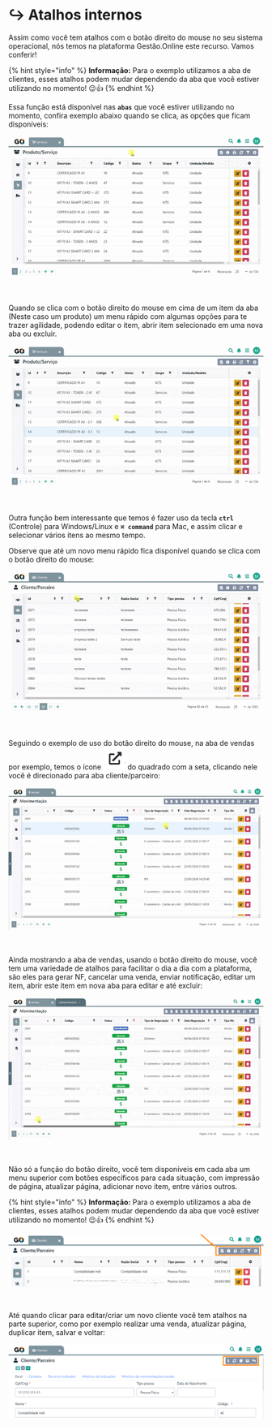 # ↪️ Atalhos internos

Assim como você tem atalhos com o botão direito do mouse no seu sistema operacional, nós temos na plataforma Gestão.Online este recurso. Vamos conferir!

{% hint style="info" %}
**Informação:** Para o exemplo utilizamos a aba de clientes, esses atalhos podem mudar dependendo da aba que você estiver utilizando no momento! 😉👍
{% endhint %}

Essa função está disponível nas **`abas`** que você estiver utilizando no momento, confira exemplo abaixo quando se clica, as opções que ficam disponíveis:

![](/erp-v2/assets/atalho_interno_aba.gif)

<br>

Quando se clica com o botão direito do mouse em cima de um item da aba (Neste caso um produto) um menu rápido com algumas opções para te trazer agilidade, podendo editar o item, abrir item selecionado em uma nova aba ou excluir.

![](/erp-v2/assets/atalho_interno_btn_direito.gif)

<br>

Outra função bem interessante que temos é fazer uso da tecla **`ctrl`** (Controle) para Windows/Linux e **`⌘ command`** para Mac, e assim clicar e selecionar vários itens ao mesmo tempo.

Observe que até um novo menu rápido fica disponível quando se clica com o botão direito do mouse:

![](/erp-v2/assets/atalho_btn_ctrl.gif)

<br>

Seguindo o exemplo de uso do botão direito do mouse, na aba de vendas por exemplo, temos o ícone <img src="/erp-v2/assets/modulos/icon_abrir_editar_item_nova_aba_mouse.png" alt="" data-size="line"> do quadrado com a seta, clicando nele você é direcionado para aba cliente/parceiro:

![](/erp-v2/assets/atalho_icone_vendas.gif)

<br>

Ainda mostrando a aba de vendas, usando o botão direito do mouse, você tem uma variedade de atalhos para facilitar o dia a dia com a plataforma, são eles para gerar NF, cancelar uma venda, enviar notificação, editar um item, abrir este item em nova aba para editar e até excluir:

![](/erp-v2/assets/atalho_btn_mouse_vendas.gif)

<br>

Não só a função do botão direito, você tem disponíveis em cada aba um menu superior com botões específicos para cada situação, com impressão de página, atualizar página, adicionar novo item, entre vários outros.

{% hint style="info" %}
**Informação:** Para o exemplo utilizamos a aba de clientes, esses atalhos podem mudar dependendo da aba que você estiver utilizando no momento! 😉👍
{% endhint %}

![](/erp-v2/assets/atalho_interno_botoes.png)

<br>

Até quando clicar para editar/criar um novo cliente você tem atalhos na parte superior, como por exemplo realizar uma venda, atualizar página, duplicar item, salvar e voltar:

![](/erp-v2/assets/atalho_interno_botoes_cliente.png)